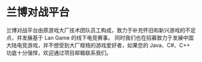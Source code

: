 # 兰博对战平台
兰博对战平台由原游戏大厂技术团队员工构成，致力于补充怀旧和新兴游戏的不足点，并发展基于 Lan Game 的线下电竞赛事。
同时我们也在招募致力于发展中国大陆电竞游戏，并不想受到大厂桎梏的游戏爱好者，如果您的 Java、C#、C++ 功底十分强悍，欢迎通过项目邮箱联系我们。
